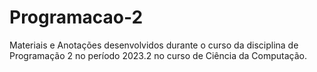 # Programacao-2
Materiais e Anotações desenvolvidos durante o curso da disciplina de Programação 2 no período 2023.2 no curso de Ciência da Computação.
